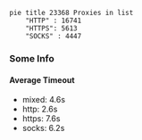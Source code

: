 
```mermaid
pie title 23368 Proxies in list
    "HTTP" : 16741
    "HTTPS": 5613
    "SOCKS" : 4447
```

### Some Info
#### Average Timeout

- mixed: 4.6s
- http: 2.6s
- https: 7.6s
- socks: 6.2s